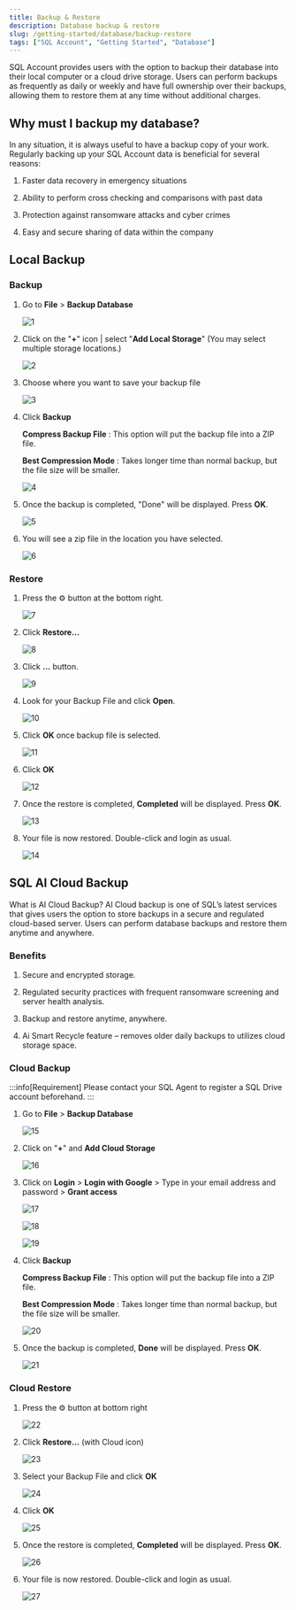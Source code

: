 ```yaml
---
title: Backup & Restore
description: Database backup & restore
slug: /getting-started/database/backup-restore
tags: ["SQL Account", "Getting Started", "Database"]
---
```



SQL Account provides users with the option to backup their database into their local computer or a cloud drive storage. Users can perform backups as frequently as daily or weekly and have full ownership over their backups, allowing them to restore them at any time without additional charges.

## Why must I backup my database?

In any situation, it is always useful to have a backup copy of your work. Regularly backing up your SQL Account data is beneficial for several reasons:

1. Faster data recovery in emergency situations

2. Ability to perform cross checking and comparisons with past data

3. Protection against ransomware attacks and cyber crimes

4. Easy and secure sharing of data within the company

## Local Backup

### Backup

1. Go to **File** > **Backup Database**

   ![1](../../../static/img/getting-started/database/backup-restore/1.png)

2. Click on the "**+**" icon | select "**Add Local Storage**" (You may select multiple storage locations.)

   ![2](../../../static/img/getting-started/database/backup-restore/2.png)

3. Choose where you want to save your backup file

   ![3](../../../static/img/getting-started/database/backup-restore/3.png)

4. Click **Backup**

   **Compress Backup File** : This option will put the backup file into a ZIP file.

   **Best Compression Mode** : Takes longer time than normal backup, but the file size will be smaller.

   ![4](../../../static/img/getting-started/database/backup-restore/4.png)

5. Once the backup is completed, "Done" will be displayed. Press **OK**.

   ![5](../../../static/img/getting-started/database/backup-restore/5.png)

6. You will see a zip file in the location you have selected.

   ![6](../../../static/img/getting-started/database/backup-restore/6.png)

### Restore

1. Press the ⚙️ button at the bottom right.

   ![7](../../../static/img/getting-started/database/backup-restore/7.png)

2. Click **Restore…**

   ![8](../../../static/img/getting-started/database/backup-restore/8.png)

3. Click **…** button.

   ![9](../../../static/img/getting-started/database/backup-restore/9.png)

4. Look for your Backup File and click **Open**.

   ![10](../../../static/img/getting-started/database/backup-restore/10.png)

5. Click **OK** once backup file is selected.

   ![11](../../../static/img/getting-started/database/backup-restore/11.png)

6. Click **OK**

   ![12](../../../static/img/getting-started/database/backup-restore/12.png)

7. Once the restore is completed, **Completed** will be displayed. Press **OK**.

   ![13](../../../static/img/getting-started/database/backup-restore/13.png)

8. Your file is now restored. Double-click and login as usual.

   ![14](../../../static/img/getting-started/database/backup-restore/14.png)

## SQL AI Cloud Backup

What is AI Cloud Backup? AI Cloud backup is one of SQL’s latest services that gives users the option to store backups in a secure and regulated cloud-based server. Users can perform database backups and restore them anytime and anywhere.

### Benefits

1. Secure and encrypted storage.

2. Regulated security practices with frequent ransomware screening and server health analysis.

3. Backup and restore anytime, anywhere.

4. Ai Smart Recycle feature – removes older daily backups to utilizes cloud storage space.

### Cloud Backup

:::info[Requirement]
Please contact your SQL Agent to register a SQL Drive account beforehand.
:::

1. Go to **File** > **Backup Database**

   ![15](../../../static/img/getting-started/database/backup-restore/1.png)

2. Click on "**+**" and **Add Cloud Storage**

   ![16](../../../static/img/getting-started/database/backup-restore/15.png)

3. Click on **Login** > **Login with Google** > Type in your email address and password > **Grant access**

   ![17](../../../static/img/getting-started/database/backup-restore/16.png)

   ![18](../../../static/img/getting-started/database/backup-restore/17.png)

   ![19](../../../static/img/getting-started/database/backup-restore/18.png)

4. Click **Backup**

   **Compress Backup File** : This option will put the backup file into a ZIP file.

   **Best Compression Mode** : Takes longer time than normal backup, but the file size will be smaller.

   ![20](../../../static/img/getting-started/database/backup-restore/19.png)

5. Once the backup is completed, **Done** will be displayed. Press **OK**.

   ![21](../../../static/img/getting-started/database/backup-restore/20.png)

### Cloud Restore

1. Press the ⚙️ button at bottom right

   ![22](../../../static/img/getting-started/database/backup-restore/7.png)

2. Click **Restore…** (with Cloud icon)

   ![23](../../../static/img/getting-started/database/backup-restore/21.png)

3. Select your Backup File and click **OK**

   ![24](../../../static/img/getting-started/database/backup-restore/22.png)

4. Click **OK**

   ![25](../../../static/img/getting-started/database/backup-restore/23.png)

5. Once the restore is completed, **Completed** will be displayed. Press **OK**.

   ![26](../../../static/img/getting-started/database/backup-restore/24.png)

6. Your file is now restored. Double-click and login as usual.

   ![27](../../../static/img/getting-started/database/backup-restore/25.png)
